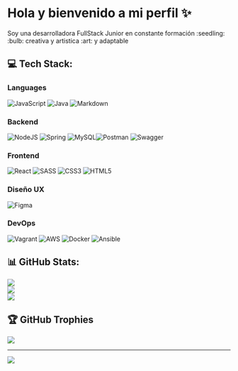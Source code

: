 #  Hola y bienvenido a mi perfil :sparkles:

<div align= "rigth">Soy una desarrolladora FullStack Junior en constante formación :seedling:</div> 
:bulb: creativa y artistica :art: y adaptable
 
## 💻 Tech Stack:
### Languages

![JavaScript](https://img.shields.io/badge/javascript-%23323330.svg?style=for-the-badge&logo=javascript&logoColor=%23F7DF1E) ![Java](https://img.shields.io/badge/java-%23ED8B00.svg?style=for-the-badge&logo=java&logoColor=white)  ![Markdown](https://img.shields.io/badge/markdown-%23000000.svg?style=for-the-badge&logo=markdown&logoColor=white) 
### Backend
![NodeJS](https://img.shields.io/badge/node.js-6DA55F?style=for-the-badge&logo=node.js&logoColor=white) ![Spring](https://img.shields.io/badge/spring-%236DB33F.svg?style=for-the-badge&logo=spring&logoColor=white) ![MySQL](https://img.shields.io/badge/mysql-%2300f.svg?style=for-the-badge&logo=mysql&logoColor=white)![Postman](https://img.shields.io/badge/Postman-FF6C37?style=for-the-badge&logo=postman&logoColor=white) ![Swagger](https://img.shields.io/badge/-Swagger-%23Clojure?style=for-the-badge&logo=swagger&logoColor=white) 

### Frontend
 ![React](https://img.shields.io/badge/react-%2320232a.svg?style=for-the-badge&logo=react&logoColor=%2361DAFB) ![SASS](https://img.shields.io/badge/SASS-hotpink.svg?style=for-the-badge&logo=SASS&logoColor=white) ![CSS3](https://img.shields.io/badge/css3-%231572B6.svg?style=for-the-badge&logo=css3&logoColor=white) ![HTML5](https://img.shields.io/badge/html5-%23E34F26.svg?style=for-the-badge&logo=html5&logoColor=white) 

### Diseño UX
![Figma](https://img.shields.io/badge/figma-%23F24E1E.svg?style=for-the-badge&logo=figma&logoColor=white)

### DevOps
![Vagrant](https://img.shields.io/badge/vagrant-%231563FF.svg?style=for-the-badge&logo=vagrant&logoColor=white) ![AWS](https://img.shields.io/badge/AWS-%23FF9900.svg?style=for-the-badge&logo=amazon-aws&logoColor=white) ![Docker](https://img.shields.io/badge/docker-%230db7ed.svg?style=for-the-badge&logo=docker&logoColor=white) ![Ansible](https://img.shields.io/badge/ansible-%231A1918.svg?style=for-the-badge&logo=ansible&logoColor=white)

## 📊 GitHub Stats:
![](https://github-readme-stats.vercel.app/api/top-langs/?username=VivianaGuzmanBuritica&theme=dark&hide_border=false&include_all_commits=false&count_private=true&layout=compact)<br/>
![](https://github-readme-stats.vercel.app/api?username=VivianaGuzmanBuritica&theme=dark&hide_border=false&include_all_commits=false&count_private=true)<br/>
![](https://github-readme-streak-stats.herokuapp.com/?user=VivianaGuzmanBuritica&theme=dark&hide_border=false)


## 🏆 GitHub Trophies
![](https://github-profile-trophy.vercel.app/?username=VivianaGuzmanBuritica&theme=radical&no-frame=true&no-bg=true&margin-w=4)

---
[![](https://visitcount.itsvg.in/api?id=VivianaGuzmanBuritica&icon=0&color=0)](https://visitcount.itsvg.in)

<!-- Proudly created with GPRM ( https://gprm.itsvg.in ) -->
          

